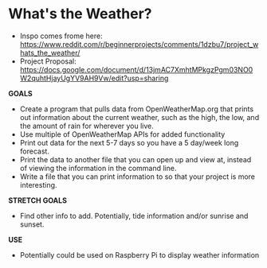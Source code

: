 # What's the Weather?
 * Inspo comes frome here: https://www.reddit.com/r/beginnerprojects/comments/1dzbu7/project_whats_the_weather/
 * Project Proposal: https://docs.google.com/document/d/13jmAC7XmhtMPkgzPgm03NO0W2quhtHjayUgYV9AH9Vw/edit?usp=sharing
 
 **GOALS**
  * Create a program that pulls data from OpenWeatherMap.org that prints out information about the current weather, such as       the high, the low, and the amount of rain for wherever you live. 
  * Use multiple of OpenWeatherMap APIs for added functionality 
  * Print out data for the next 5-7 days so you have a 5 day/week long forecast.
  * Print the data to another file that you can open up and view at, instead of viewing the information in the command line.
  * Write a file that you can print information to so that your project is more interesting. 
  
 **STRETCH GOALS**
  * Find other info to add. Potentially, tide information and/or sunrise and sunset. 
  
 **USE**
  * Potentially could be used on Raspberry Pi to display weather information
  


